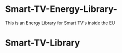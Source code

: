 # Smart-TV-Energy-Library-
This is an Energy Library for Smart TV's inside the EU
# Smart-TV-Library
